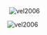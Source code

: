 <p>&nbsp;<img align="center" src="https://github-readme-stats.vercel.app/api?username=vel2006&show_icons=true&locale=en" alt="vel2006" /></p>

<p><img align="center" src="https://github-readme-streak-stats.herokuapp.com/?user=vel2006&" alt="vel2006" /></p>